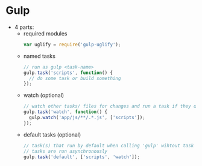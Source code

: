 # Gulp

- 4 parts:
  - required modules
    ```js
    var uglify = require('gulp-uglify');
    ```
  - named tasks
    ```js
    // run as gulp <task-name>
    gulp.task('scripts', function() {
      // do some task or build something
    });
    ```
  - watch (optional)
    ```js
    // watch other tasks/ files for changes and run a task if they do
    gulp.task('watch', function() {
      gulp.watch('app/js/**/.*.js', ['scripts']);
    });
    ```
  - default tasks (optional)
    ```js
    // task(s) that run by default when calling 'gulp' wihtout task name
    // tasks are run asynchronously
    gulp.task('default', ['scripts', 'watch']);
    ```
